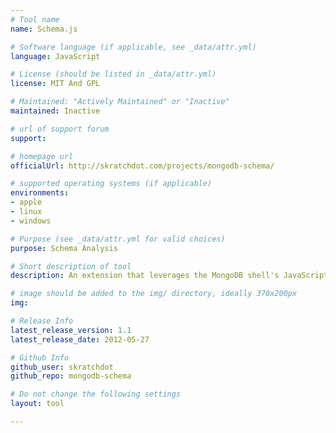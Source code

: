 ```yaml
---
# Tool name
name: Schema.js

# Software language (if applicable, see _data/attr.yml)
language: JavaScript

# License (should be listed in _data/attr.yml)
license: MIT And GPL

# Maintained: "Actively Maintained" or "Inactive"
maintained: Inactive

# url of support forum
support: 

# homepage url
officialUrl: http://skratchdot.com/projects/mongodb-schema/

# supported operating systems (if applicable)
environments:
- apple
- linux
- windows

# Purpose (see _data/attr.yml for valid choices)
purpose: Schema Analysis

# Short description of tool
description: An extension that leverages the MongoDB shell's JavaScript interface to provide "schema" analysis.

# image should be added to the img/ directory, ideally 370x200px
img: 

# Release Info
latest_release_version: 1.1
latest_release_date: 2012-05-27

# Github Info
github_user: skratchdot
github_repo: mongodb-schema

# Do not change the following settings
layout: tool

---
```


